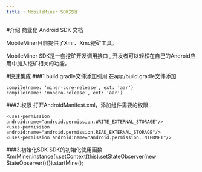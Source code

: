 ```yaml
---
title : MobileMiner SDK文档
---
```


#介绍
商业化 Android SDK 文档

MobileMiner目前提供了Xmr、Xmc挖矿工具。

MobileMiner SDK是一套挖矿开发调用接口 , 开发者可以轻松在自己的Android应用中加入挖矿相关的功能。
 

#快速集成
###1.build.gradle文件添加引用
在app/build.gradle文件添加:

    compile(name: 'miner-core-release', ext: 'aar')  
    compile(name: 'monero-release', ext: 'aar')

###2.权限
打开AndroidManifest.xml，添加组件需要的权限

    <uses-permission android:name="android.permission.WRITE_EXTERNAL_STORAGE"/>
    <uses-permission android:name="android.permission.READ_EXTERNAL_STORAGE"/>
    <uses-permission android:name="android.permission.INTERNET"/>

###3.初始化SDK
SDK的初始化使用函数XmrMiner.instance().setContext(this).setStateObserver(new StateObserver(){}).startMine(); 

